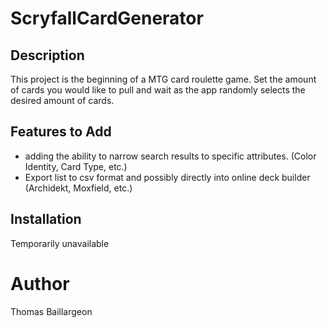 # ScryfallCardGenerator

## Description
This project is the beginning of a MTG card roulette game. Set the amount of cards you would like to pull and wait as the app randomly selects the desired amount of cards.

## Features to Add
- adding the ability to narrow search results to specific attributes. (Color Identity, Card Type, etc.)
- Export list to csv format and possibly directly into online deck builder (Archidekt, Moxfield, etc.)

## Installation
Temporarily unavailable

# Author
Thomas Baillargeon

